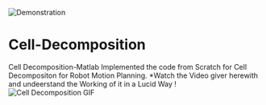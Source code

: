 
![Demonstration](https://user-images.githubusercontent.com/37467941/114810010-d9524680-9dc8-11eb-8cb5-72bbcac65ac6.png)
# Cell-Decomposition
Cell Decomposition-Matlab
Implemented the code from Scratch for Cell Decompositon for Robot Motion Planning.
*Watch the Video giver herewith and undeerstand the Working of it in a Lucid Way !
![Cell Decomposition GIF](https://user-images.githubusercontent.com/37467941/114524927-46e46280-9c63-11eb-8fb6-f4d527176982.gif)
